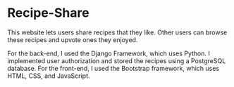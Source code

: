 # Recipe-Share
This website lets users share recipes that they like. Other users can browse these recipes and upvote ones they enjoyed.

For the back-end, I used the Django Framework, which uses Python. I implemented user authorization and stored the recipes using a PostgreSQL database. For the front-end, I used the Bootstrap framework, which uses HTML, CSS, and JavaScript.
